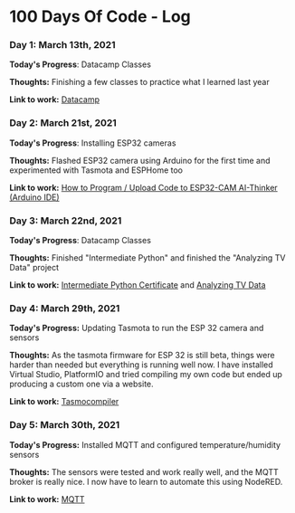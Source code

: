 # 100 Days Of Code - Log

### Day 1: March 13th, 2021

**Today's Progress**: Datacamp Classes

**Thoughts:** Finishing a few classes to practice what I learned last year

**Link to work:** [Datacamp](http://www.datacamp.com)

### Day 2: March 21st, 2021

**Today's Progress**: Installing ESP32 cameras

**Thoughts:** Flashed ESP32 camera using Arduino for the first time and experimented with Tasmota and ESPHome too

**Link to work:** [How to Program / Upload Code to ESP32-CAM AI-Thinker (Arduino IDE)](https://randomnerdtutorials.com/program-upload-code-esp32-cam/)

### Day 3: March 22nd, 2021

**Today's Progress**: Datacamp Classes

**Thoughts:** Finished "Intermediate Python" and finished the "Analyzing TV Data" project

**Link to work:** [Intermediate Python Certificate](https://www.datacamp.com/statement-of-accomplishment/course/1adcfd3b38de15adfd1e1520528be4b593249dec)  and [Analyzing TV Data](https://learn.datacamp.com/projects/tv-data)

### Day 4: March 29th, 2021

**Today's Progress:** Updating Tasmota to run the ESP 32 camera and sensors

**Thoughts:** As the tasmota firmware for ESP 32 is still beta, things were harder than needed but everything is running well now. I have installed Virtual Studio, PlatformIO and tried compiling my own code but ended up producing a custom one via a website.

**Link to work:** [Tasmocompiler](https://gold-constrictor-u2nub6gb.ws-us03.gitpod.io/#/workspace/tasmocompiler)

### Day 5: March 30th, 2021

**Today's Progress:** Installed MQTT and configured temperature/humidity sensors

**Thoughts:** The sensors were tested and work really well, and the MQTT broker is really nice. I now have to learn to automate this using NodeRED.

**Link to work:** [MQTT](https://www.hivemq.com/blog/mqtt-essentials-part-1-introducing-mqtt/)